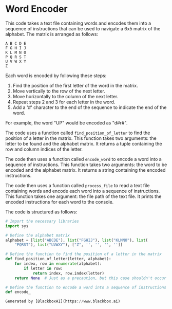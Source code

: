 # Word Encoder

This code takes a text file containing words and encodes them into a sequence of instructions that can be used to navigate a 6x5 matrix of the alphabet. The matrix is arranged as follows:

```
A B C D E
F G H I J
K L M N O
P Q R S T
U V W X Y
Z
```

Each word is encoded by following these steps:

1. Find the position of the first letter of the word in the matrix.
2. Move vertically to the row of the next letter.
3. Move horizontally to the column of the next letter.
4. Repeat steps 2 and 3 for each letter in the word.
5. Add a '#' character to the end of the sequence to indicate the end of the word.

For example, the word "UP" would be encoded as "d#r#".

The code uses a function called `find_position_of_letter` to find the position of a letter in the matrix. This function takes two arguments: the letter to be found and the alphabet matrix. It returns a tuple containing the row and column indices of the letter.

The code then uses a function called `encode_word` to encode a word into a sequence of instructions. This function takes two arguments: the word to be encoded and the alphabet matrix. It returns a string containing the encoded instructions.

The code then uses a function called `process_file` to read a text file containing words and encode each word into a sequence of instructions. This function takes one argument: the file path of the text file. It prints the encoded instructions for each word to the console.

The code is structured as follows:

```python
# Import the necessary libraries
import sys

# Define the alphabet matrix
alphabet = [list("ABCDE"), list("FGHIJ"), list("KLMNO"), list(
    "PQRST"), list("UVWXY"), ["Z", '', '', '', '']]

# Define the function to find the position of a letter in the matrix
def find_position_of_letter(letter, alphabet):
    for index, row in enumerate(alphabet):
        if letter in row:
            return index, row.index(letter)
    return None  # Just as a precaution, but this case shouldn't occur

# Define the function to encode a word into a sequence of instructions
def encode_

Generated by [BlackboxAI](https://www.blackbox.ai)
```
